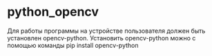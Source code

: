 # python_opencv

Для работы программы на устройстве пользователя должен быть установлен opencv-python.
Установить opencv-python можно с помощью команды pip install opencv-python
